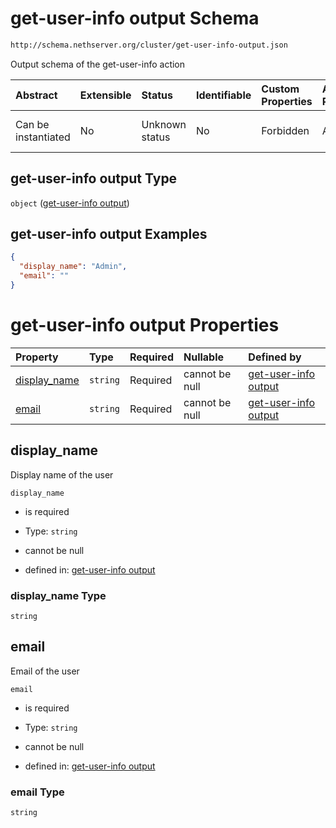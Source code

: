 # get-user-info output Schema

```txt
http://schema.nethserver.org/cluster/get-user-info-output.json
```

Output schema of the get-user-info action

| Abstract            | Extensible | Status         | Identifiable | Custom Properties | Additional Properties | Access Restrictions | Defined In                                                                            |
| :------------------ | :--------- | :------------- | :----------- | :---------------- | :-------------------- | :------------------ | :------------------------------------------------------------------------------------ |
| Can be instantiated | No         | Unknown status | No           | Forbidden         | Allowed               | none                | [get-user-info-output.json](cluster/get-user-info-output.json "open original schema") |

## get-user-info output Type

`object` ([get-user-info output](get-user-info-output.md))

## get-user-info output Examples

```json
{
  "display_name": "Admin",
  "email": ""
}
```

# get-user-info output Properties

| Property                       | Type     | Required | Nullable       | Defined by                                                                                                                                                        |
| :----------------------------- | :------- | :------- | :------------- | :---------------------------------------------------------------------------------------------------------------------------------------------------------------- |
| [display\_name](#display_name) | `string` | Required | cannot be null | [get-user-info output](get-user-info-output-properties-display_name.md "http://schema.nethserver.org/cluster/get-user-info-output.json#/properties/display_name") |
| [email](#email)                | `string` | Required | cannot be null | [get-user-info output](get-user-info-output-properties-email.md "http://schema.nethserver.org/cluster/get-user-info-output.json#/properties/email")               |

## display\_name

Display name of the user

`display_name`

*   is required

*   Type: `string`

*   cannot be null

*   defined in: [get-user-info output](get-user-info-output-properties-display_name.md "http://schema.nethserver.org/cluster/get-user-info-output.json#/properties/display_name")

### display\_name Type

`string`

## email

Email of the user

`email`

*   is required

*   Type: `string`

*   cannot be null

*   defined in: [get-user-info output](get-user-info-output-properties-email.md "http://schema.nethserver.org/cluster/get-user-info-output.json#/properties/email")

### email Type

`string`
